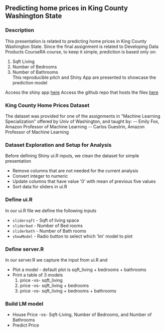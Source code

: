 ## Predicting home prices in King County Washington State
### Description
This presentation is related to predicting home prices in King County Washington State. Since the final assignment is related to Developing Data Products CourseRA course, to keep it simple, prediction is based only on:  
1. Sqft Living   
2. Number of Bedrooms  
3. Number of Bathrooms  
This reproducible pitch and Shiny App are presented to showcase the prediction model

Access the shiny app [here](https://jyanamandala.shinyapps.io/Price_Prediction/)
Access the github repo that hosts the files [here](https://github.com/jayc279/Predicting_Home_Prices_King_County_Washington.git)

### King County Home Prices Dataset
The dataset was provided for one of the assignments in "Machine Learning Specialization" offered by Univ of Washington, and taught by:
-- Emily Fox, Amazon Professor of Machine Learning
-- Carlos Guestrin, Amazon Professor of Machine Learning

### Dataset Exploration and Setup for Analysis
Before defining Shiny ui.R inputs, we clean the dataset for simple presentation
* Remove columns that are not needed for the current analysis
* Convert integer to numeric
* Update columns that have value '0' with mean of previous five values
* Sort data for sliders in ui.R

### Define ui.R
In our ui.R file we define the following inputs
* `slidersqft` - Sqft of living space
* `sliderbed` - Number of Bed rooms
* `sliderbath` - Number of Bath rooms
* `showModel` - Radio button to select which 'lm' model to plot

### Define server.R
In our server.R we capture the input from ui.R and
* Plot a model - default plot is sqft_living + bedrooms + bathrooms
* Print a table of 3 models
    1. price -vs- sqft_living
    2. price -vs- sqft_living + bedrooms
    2. price -vs- sqft_living + bedrooms + bathrooms

### Build LM model
* House Price -vs- Sqft-Living, Number of Bedrooms, and Number of Bathrooms
* Predict Price
